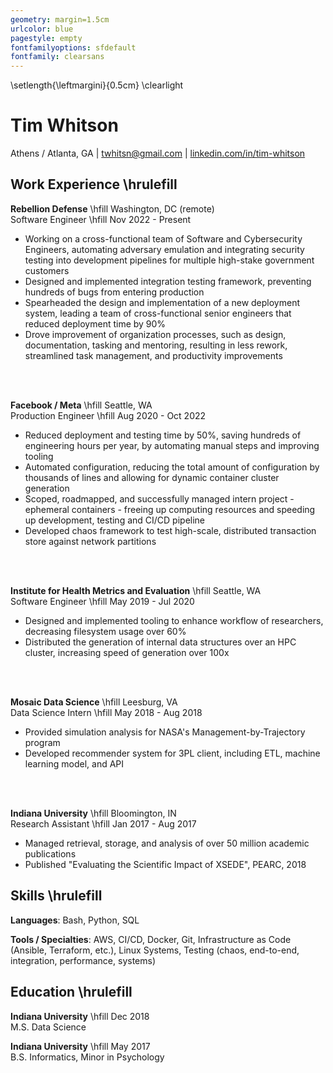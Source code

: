 ```yaml
---
geometry: margin=1.5cm
urlcolor: blue
pagestyle: empty
fontfamilyoptions: sfdefault 
fontfamily: clearsans
---
```

\setlength{\leftmargini}{0.5cm}
\clearlight

# Tim Whitson 

Athens / Atlanta, GA | [twhitsn@gmail.com](mailto:twhitsn@gmail.com) | [linkedin.com/in/tim-whitson](https://linkedin.com/in/tim-whitson)

## Work Experience \hrulefill


**Rebellion Defense** \hfill Washington, DC (remote)   
Software Engineer \hfill Nov 2022 - Present   

- Working on a cross-functional team of Software and Cybersecurity Engineers, automating adversary emulation and integrating security testing into development pipelines for multiple high-stake government customers
- Designed and implemented integration testing framework, preventing hundreds of bugs from entering production
- Spearheaded the design and implementation of a new deployment system, leading a team of cross-functional senior engineers that reduced deployment time by 90%
- Drove improvement of organization processes, such as design, documentation, tasking and mentoring, resulting in less rework, streamlined task management, and productivity improvements
<br>  
<br>  

**Facebook / Meta** \hfill Seattle, WA  
Production Engineer \hfill Aug 2020 - Oct 2022  

- Reduced deployment and testing time by 50%, saving hundreds of engineering hours per year, by automating manual steps and improving tooling
- Automated configuration, reducing the total amount of configuration by thousands of lines and allowing for dynamic container cluster generation
- Scoped, roadmapped, and successfully managed intern project - ephemeral containers - freeing up computing resources and speeding up development, testing and CI/CD pipeline
- Developed chaos framework to test high-scale, distributed transaction store against network partitions
<br>  
<br>  
 
**Institute for Health Metrics and Evaluation** \hfill Seattle, WA  
Software Engineer \hfill May 2019 - Jul 2020  

- Designed and implemented tooling to enhance workflow of researchers, decreasing filesystem usage over 60%
- Distributed the generation of internal data structures over an HPC cluster, increasing speed of generation over 100x
<br>  
<br>  

**Mosaic Data Science** \hfill Leesburg, VA   
Data Science Intern \hfill May 2018 - Aug 2018     

- Provided simulation analysis for NASA's Management-by-Trajectory program
- Developed recommender system for 3PL client, including ETL, machine learning model, and API
<br>  
<br>  

**Indiana University** \hfill Bloomington, IN  
Research Assistant \hfill Jan 2017 - Aug 2017  

- Managed retrieval, storage, and analysis of over 50 million academic publications
- Published "Evaluating the Scientific Impact of XSEDE", PEARC, 2018

## Skills \hrulefill

**Languages**: Bash, Python, SQL 

**Tools / Specialties**: AWS, CI/CD, Docker, Git, Infrastructure as Code (Ansible, Terraform, etc.), Linux Systems, Testing (chaos, end-to-end, integration, performance, systems) 

## Education \hrulefill

**Indiana University** \hfill Dec 2018  
M.S. Data Science

**Indiana University** \hfill May 2017  
B.S. Informatics, Minor in Psychology 


